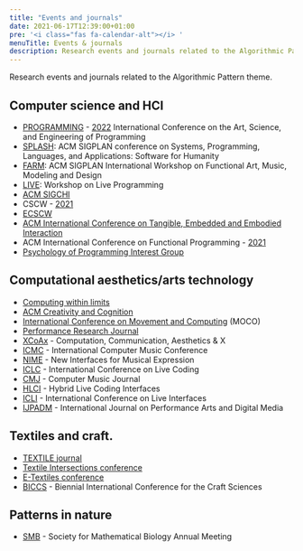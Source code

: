 ```yaml
---
title: "Events and journals"
date: 2021-06-17T12:39:00+01:00
pre: '<i class="fas fa-calendar-alt"></i> '
menuTitle: Events & journals
description: Research events and journals related to the Algorithmic Pattern theme.
---
```


Research events and journals related to the Algorithmic Pattern theme.

## Computer science and HCI

* [PROGRAMMING](https://programming-conference.org/) - [2022](https://2022.programming-conference.org/) International Conference on the Art, Science, and Engineering of Programming
* [SPLASH](https://splashcon.org/): ACM SIGPLAN conference on Systems, Programming, Languages, and Applications: Software for Humanity
* [FARM](https://functional-art.org/): ACM SIGPLAN International Workshop on Functional Art, Music, Modeling and Design
* [LIVE](https://liveprog.org/): Workshop on Live Programming
* [ACM SIGCHI](https://sigchi.org/conferences/calendar/)
* CSCW - [2021](https://cscw.acm.org/2021/)
* [ECSCW](https://ecscw.eusset.eu/)
* [ACM International Conference on Tangible, Embedded and Embodied Interaction](https://tei.acm.org/2022/)
* ACM International Conference on Functional Programming - [2021](https://icfp21.sigplan.org/)
* [Psychology of Programming Interest Group](https://www.ppig.org/)

## Computational aesthetics/arts technology
* [Computing within limits](https://computingwithinlimits.org/2021/)
* [ACM Creativity and Cognition](https://cc.acm.org/)
* [International Conference on Movement and Computing](https://www.movementcomputing.org/) (MOCO)
* [Performance Research Journal](https://www.performance-research.org/)
* [XCoAx](https://www.xcoax.org/) - Computation, Communication, Aesthetics & X
* [ICMC](http://www.computermusic.org/) - International Computer Music Conference
* [NIME](https://www.nime.org/) - New Interfaces for Musical Expression
* [ICLC](https://live-interfaces.github.io/liveinterfaces2020/) - International Conference on Live Coding
* [CMJ](https://direct.mit.edu/comj) - Computer Music Journal
* [HLCI](https://hybrid-livecode.pubpub.org/) - Hybrid Live Coding Interfaces
* [ICLI](https://live-interfaces.github.io/liveinterfaces2020/) - International Conference on Live Interfaces
* [IJPADM](https://www.tandfonline.com/toc/rpdm20/current) - International Journal on Performance Arts and Digital Media

## Textiles and craft. 

* [TEXTILE journal](https://journals.sagepub.com/home/trj)
* [Textile Intersections conference](https://www.textile-intersections.com/)
* [E-Textiles conference](https://e-textilesconference.com/)
* [BICCS](https://craftsciencesconference.com/) - Biennial International Conference for the Craft Sciences

## Patterns in nature

* [SMB](https://www.smb.org/meetings/) - Society for Mathematical Biology Annual Meeting
